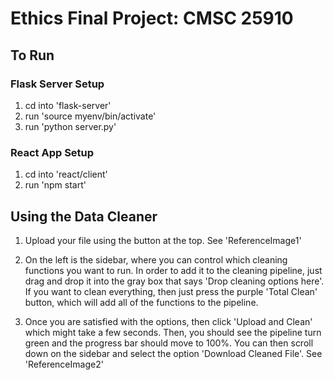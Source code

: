 # Ethics Final Project: CMSC 25910

## To Run

### Flask Server Setup
1. cd into 'flask-server'
2. run 'source myenv/bin/activate'
3. run 'python server.py'

### React App Setup
1. cd into 'react/client'
2. run 'npm start'

## Using the Data Cleaner
1. Upload your file using the button at the top. See 'ReferenceImage1'

2. On the left is the sidebar, where you can control which cleaning functions you want to run. In order to add it to the cleaning pipeline, just drag and drop it into the gray box that says 'Drop cleaning options here'. If you want to clean everything, then just press the purple 'Total Clean' button, which will add all of the functions to the pipeline.

3. Once you are satisfied with the options, then click 'Upload and Clean' which might take a few seconds. Then, you should see the pipeline turn green and the progress bar should move to 100%. You can then scroll down on the sidebar and select the option 'Download Cleaned File'. See 'ReferenceImage2'

